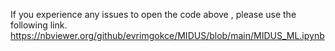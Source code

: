 If you experience any issues to open the code above , please use the following link.
https://nbviewer.org/github/evrimgokce/MIDUS/blob/main/MIDUS_ML.ipynb
